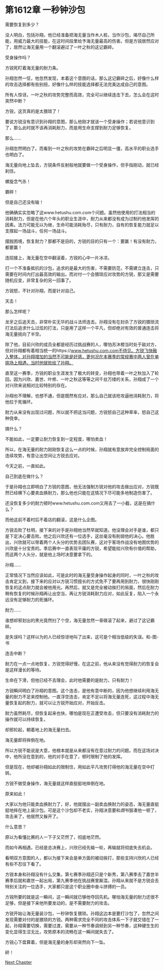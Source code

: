 # 第1612章 一秒钟沙包

需要恢复到多少？

没人明白，包括孙翔，他已经准备把海无量当作木人桩，当作沙包，竭尽自己所能，用威力最大的技能，在这时间段里给予海无量最高的伤害。但是方锐居然应对了，居然让海无量用一个翻滚避过了一叶之秋的这记霸碎。

受身操作吗？

方锐死盯着海无量的耐力条。

孙翔忽然一怔，他忽然发现，本着这个意图的话，那么这记霸碎之后，好像什么样的攻击选择都有些别扭，好像什么样的技能选择都无法完美达成自己的意图。

所有人惊讶。一叶之秋的攻势完整而高效，完全可以继续连击下去，怎么会在这时突然中断？

方锐，这货真的是太猥琐了！

要说方锐没有意识到孙翔的意图，那么他刚才就该一个受身操作；若说他意识到了，那么此时就不该再消耗耐力，而是用生命支撑到耐力足够恢复。

那么……

孙翔忽然明白了。而看到一叶之秋的攻势在霸碎之后明显一僵，高水平的职业选手也明白了。

海无量向地上坠去，方锐条件反射般地就要做一个受身操作，但手指刚动，就已经刹住。

螺旋念气杀！

霸碎！

但是自己还没有输！

他确确实实忽略了这www.hetushu.com.com个问题。虽然他使用的打法相当的消耗耐力，但是在他六个年头的职业生涯中，耐力从来都没有成为过制约他发挥的因素。法力可能无以为继，生命可能消耗殆尽，只有耐力，自有的恢复能力就足以支撑起一场战斗，任何一场战斗。

摆脱困境，恢复耐力？那都不是目的，方锐的目的只有一个：要赢！有没有耐力，都要赢！

连招接上，海无量在空中翻滚着，方锐的心中一片冰凉。

打一个不准备抵抗的沙包，追求的是最大的伤害，不需要防范，不需建立连击，只需要在时间内打出最高效的输出。而对付一个会猥琐应对攻势的方锐，那又是需要随机应变，非常复杂的另一回事了。

方锐怒，不针对孙翔，而是针对自己。

天击！

那么怎样呢？

龙牙之后追天击，非常朴实无华的战斗法师连击。孙翔没有在封杀了方锐的猥琐流打法后追求什么过炫的打法，只是用了这样一个平凡，但却绝对有效的普通连击将海无量挑向了半空。

除了他，目前兴欣的成员全都是经历过挑战赛的人，哪怕苏沐橙当时处于敌对方，但对孙翔都有着相当统一的https://www.hetushu.com.com不待见。方锐飞快融入整体，对孙翔增加的当然不可能是好感，更何况在本赛季的常规赛中两人曾在单挑场上相遇，当时他就败给了孙翔。

直至这一赛季，方锐的职业生涯发生了极大的转变，孙翔也带着一叶之秋加入了轮回。因为兴欣、嘉世、叶修、一叶之秋这等等之间千丝万缕的关系，孙翔成了一个对兴欣来说相对比较特别的存在。

孙翔也不理解，也想不通，但是既然有应对，那么自己就该抢攻逼他消耗耐力，将他拉于死循环。

耐力从来没有出现过问题，所以就不把这当问题，方锐怒自己这种草率，怒自己这种侥幸。

搞什么？

不能如此，一定要让耐力恢复到一定程度，哪怕卖血！

所以，在海无量的耐力刚刚恢复这么一点的时候，孙翔就有意放弃完全控制局面的连续攻势，有意让出空间让方锐去应对。

今天之前，一直如此。

自己到底在做什么？

于是孙翔也立即明白了方锐的意图，他无法强制方锐对他的攻击做出应对，方锐既然已经横下心要卖血换耐力，那么他也只能在这情况下尽可能多地制造伤害了。

还没恢复多少的耐力顿时www.hetushu.com.com又用去了一小截，这是在搞什么？

而他这前不着村后不着店的翻滚，这是什么企图。

方锐击败了杜明，接下来的对手是孙翔他当然早就知道。他没理会对手是谁，都只是下定决心要击败。他之后兴欣还有一位选手，这丝毫没有削弱他的决心。他胜出，兴欣就可以带着两个人头分的优势去团队赛，这对于客场作战没有地图优势的兴欣是十分宝贵的。季后赛中一直表现平庸的方锐，希望能给兴欣有价值的帮助，而这两个人头分，就是他上场时决意要拿下的。

孙翔……

正常情况下当然应该如此，可是此时的海无量受身操作起身的同时，一叶之秋的攻击肯定又到，接下来的应对以方锐习惯擅长的方式免不了要再用到耐力，很快刚刚恢复的这点耐力就会被他用光。再然后，就又是完全被动挨打的局面，然后在耐力稍有恢复的时候孙翔再让出空当，再让方锐消耗耐力应对，如此反复，陷入一个永远没有足够耐力的死循环。

耐力……

谁想却邪划出的黑光竟然扫了个空，海无量忽然一骨碌滚了起来，避过了这记霸碎。

是失误吗？这样以为的人已经惊讶地叫了出来，这可是个相当低级的失误。和-图-书

连击中断？

耐力在一点一点地恢复，方锐觉得好慢，在这之前，他从来没有觉得耐力的恢复会是这样漫长的等待。

生命在下滑，但他已经不去理会，此时他需要的是耐力，只有耐力！

方锐瞬间明白了孙翔的意图。这个连击，是他有意中断的，因为他想继续利用海无量的耐力不足来控制他。一直浮空连击，肯定不足以将海无量连死，这过程中海无量恢复起的耐力，就可以让方锐开始应对，开始反击。

耐力虽然耗尽，但恢复起来也快，哪怕是现在正遭受攻击，但只要没有消耗耐力的操作就可以持续恢复。

却邪抡起，朝着地上的海无量扫去。

海无量即将摔倒在地。

所以方锐不能说是大意，他根本就是从来都没有在意过耐力的问题。而在这场对决中，他所没在意到的，他的对手在意了，顿时限制了他的发挥。

但是现在，他却被孙翔如此的限制住，用如此平凡攻势打得他的海无量在空中打转。

方锐不做受身操作，海无量就这样直挺挺地摔倒在地。

原来如此！

大家以为他只能卖血换耐力了，好，他就摆出一副卖血换耐力的姿态，海无量直挺挺地摔在地上装沙包。可是这个沙包却不老实，孙翔决意要和*图*书狠凑他一顿了，攻击来了，他居然又躲开了。

什么意思？

原以为看懂比赛的人一下子又茫然了，彻底地茫然。

而如今再相遇，已经是总决赛上，兴欣已经先输一轮，再输就将彻底失去机会。

看明双方意图的人，都以为接下来会是单方面的被动挨打，那些支持兴欣的人已经有些不忍往下看了。

方锐本身和孙翔没有什么交集，第七赛季孙翔还只是个新秀，第八赛季去了嘉世半赛季后就和嘉世一起出局，第九赛季他在挑战赛里厮混。孙翔从来就不是方锐会去特别关注的一位选手，大家都只是这个职业圈中奋斗拼搏的一员。

方锐所要的就是这一瞬间，这一瞬间就已够他夺回先机。哪怕海无量的耐力还很不足够，但是接下来他所要发动的，是不需要耐力的攻击。

方锐开始让海无量装沙包，一秒钟恢复猥琐。孙翔这边本是要打沙包了，忽然之间发现需要对付的是猥琐的方锐。两种需求完全不同的攻击体系一下子就交错在了一起，孙翔需要切换，需要过渡，需要从一种节奏调频到另一种节奏，这种硬生生的变化显得生涩无比，攻势原本的流畅在这一瞬间就失去了。

方锐心下盘算着，但是海无量的身形却突然向下一坠。

砰！



[Next Chapter](%E7%AC%AC1613%E7%AB%A0%20%E6%B0%B8%E6%81%92%E7%9A%84%E7%8C%A5%E7%90%90.md)